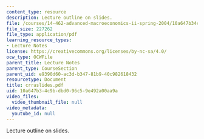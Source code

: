 ```yaml
---
content_type: resource
description: Lecture outline on slides.
file: /courses/14-462-advanced-macroeconomics-ii-spring-2004/10a647b34c9bdbd096c59e492a00aa9a_crraslides.pdf
file_size: 227262
file_type: application/pdf
learning_resource_types:
- Lecture Notes
license: https://creativecommons.org/licenses/by-nc-sa/4.0/
ocw_type: OCWFile
parent_title: Lecture Notes
parent_type: CourseSection
parent_uid: e9390d60-ac3d-b347-81b9-40c982618432
resourcetype: Document
title: crraslides.pdf
uid: 10a647b3-4c9b-dbd0-96c5-9e492a00aa9a
video_files:
  video_thumbnail_file: null
video_metadata:
  youtube_id: null
---
```

Lecture outline on slides.